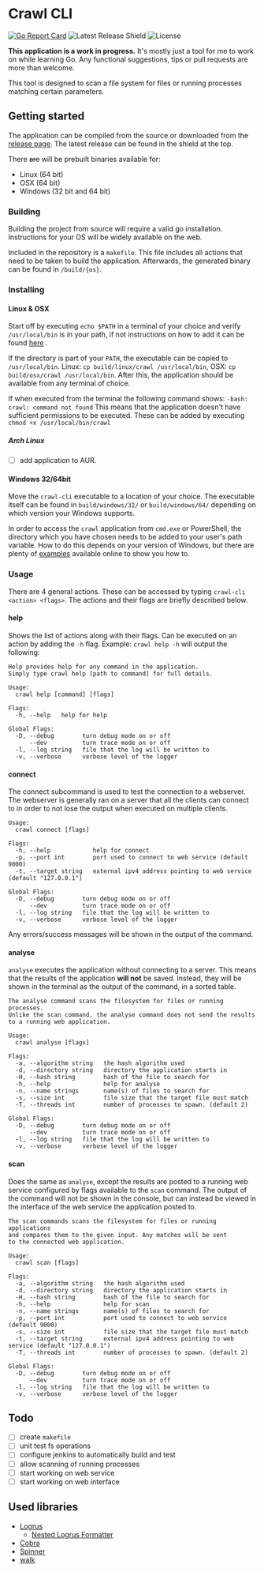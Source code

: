 # Crawl CLI
[![Go Report Card](https://goreportcard.com/badge/github.com/Daan-Hoogland/crawl-cli)](go-report-card)  ![Latest Release Shield](https://img.shields.io/github/release/daan-hoogland/crawl-cli.svg  "latest-release") ![License](https://img.shields.io/github/license/daan-hoogland/crawl-cli.svg  "license")

**This application is a work in progress.**
It's mostly just a tool for me to work on while learning Go. Any functional suggestions, tips or pull requests are more than welcome.

This tool is designed to scan a file system for files or running processes matching certain parameters. 

## Getting started
The application can be compiled from the source or downloaded from the [release page](https://github.com/Daan-Hoogland/crawl-cli/releases). The latest release can be found in the shield at the top. 

There ~~are~~ will be prebuilt binaries available for:
- Linux (64 bit)
- OSX (64 bit)
- Windows (32 bit and 64 bit)

### Building
Building the project from source will require a valid go installation. Instructions for your OS will be widely available on the web.

Included in the repository is a `makefile`. This file includes all actions that need to be taken to build the application. Afterwards, the generated binary can be found in `/build/{os}`. 

### Installing
#### Linux & OSX
Start off by executing `echo $PATH` in a terminal of your choice and verify `/usr/local/bin` is in your path, if not instructions on how to add it can be found [here](https://unix.stackexchange.com/questions/26047/how-to-correctly-add-a-path-to-path) . 

If the directory is part of your `PATH`, the executable can be copied to `/usr/local/bin`. Linux: `cp build/linux/crawl /usr/local/bin`, OSX: `cp build/osx/crawl /usr/local/bin`. After this, the application should be available from any terminal of choice. 

If when executed from the terminal the following command shows: 
`-bash: crawl: command not found`
This means that the application doesn't have sufficient permissions to be executed. These can be added by executing `chmod +x /usr/local/bin/crawl`

##### Arch Linux
- [ ] add application to AUR.

#### Windows 32/64bit
Move the `crawl-cli` executable to a location of your choice. The executable itself can be found in `build/windows/32/` or `build/windows/64/` depending on which version your Windows supports.

In order to access the `crawl` application from `cmd.exe` or PowerShell, the directory which you have chosen needs to be added to your user's path variable. How to do this depends on your version of Windows, but there are plenty of [examples](https://stackoverflow.com/a/9546345)  available online to show you how to.


### Usage
There are 4 general actions. These can be accessed by typing `crawl-cli <action> <flags>`. The  actions and their flags are briefly described below.

#### help
Shows the list of actions along with their flags. Can be executed on an action by adding the `-h` flag. Example: `crawl help -h` will output the following:
```
Help provides help for any command in the application.
Simply type crawl help [path to command] for full details.

Usage:
  crawl help [command] [flags]

Flags:
  -h, --help   help for help

Global Flags:
  -D, --debug        turn debug mode on or off
      --dev          turn trace mode on or off
  -l, --log string   file that the log will be written to
  -v, --verbose      verbose level of the logger

```

#### connect
The connect subcommand is used to test the connection to a webserver. The webserver is generally ran on a server that all the clients can connect to in order to not lose the output when executed on multiple clients.

```
Usage:
  crawl connect [flags]

Flags:
  -h, --help            help for connect
  -p, --port int        port used to connect to web service (default 9000)
  -t, --target string   external ipv4 address pointing to web service (default "127.0.0.1")

Global Flags:
  -D, --debug        turn debug mode on or off
      --dev          turn trace mode on or off
  -l, --log string   file that the log will be written to
  -v, --verbose      verbose level of the logger
```
Any errors/success messages will be shown in the output of the command.

#### analyse
`analyse` executes the application without connecting to a server. This means that the results of the application **will not** be saved. Instead, they will be shown in the terminal as the output of the command, in a sorted table. 

```
The analyse command scans the filesystem for files or running processes.
Unlike the scan command, the analyse command does not send the results
to a running web application.

Usage:
  crawl analyse [flags]

Flags:
  -a, --algorithm string   the hash algorithm used
  -d, --directory string   directory the application starts in
  -H, --hash string        hash of the file to search for
  -h, --help               help for analyse
  -n, --name strings       name(s) of files to search for
  -s, --size int           file size that the target file must match
  -T, --threads int        number of processes to spawn. (default 2)

Global Flags:
  -D, --debug        turn debug mode on or off
      --dev          turn trace mode on or off
  -l, --log string   file that the log will be written to
  -v, --verbose      verbose level of the logger
```

#### scan
Does the same as `analyse`, except the results are posted to a running web service configured by flags available to the `scan` command. The output of the command will not be shown in the console, but can instead be viewed in the interface of the web service the application posted to.

```
The scan commands scans the filesystem for files or running applications
and compares them to the given input. Any matches will be sent
to the connected web application.

Usage:
  crawl scan [flags]

Flags:
  -a, --algorithm string   the hash algorithm used
  -d, --directory string   directory the application starts in
  -H, --hash string        hash of the file to search for
  -h, --help               help for scan
  -n, --name strings       name(s) of files to search for
  -p, --port int           port used to connect to web service (default 9000)
  -s, --size int           file size that the target file must match
  -t, --target string      external ipv4 address pointing to web service (default "127.0.0.1")
  -T, --threads int        number of processes to spawn. (default 2)

Global Flags:
  -D, --debug        turn debug mode on or off
      --dev          turn trace mode on or off
  -l, --log string   file that the log will be written to
  -v, --verbose      verbose level of the logger
```

## Todo
- [ ] create `makefile`
- [ ] unit test fs operations
- [ ] configure jenkins to automatically build and test
- [ ] allow scanning of running processes
- [ ] start working on web service
- [ ] start working on web interface

## Used libraries
- [Logrus](https://github.com/sirupsen/logrus) 
	- [Nested Logrus Formatter](https://github.com/antonfisher/nested-logrus-formatter)  
- [Cobra](https://github.com/spf13/cobra) 
- [Spinner](github.com/briandowns/spinner) 
- [walk](https://github.com/MichaelTJones/walk) 
